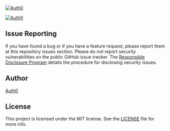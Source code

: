 [![Auth0](https://i.cloudup.com/1vaSVATKTL.png)](http://auth0.com)

[![Auth0](https://i.cloudup.com/96_mBoUpcq.png)](http://auth0.com)

## Issue Reporting

If you have found a bug or if you have a feature request, please report them at this repository issues section. Please do not report security vulnerabilities on the public GitHub issue tracker. The [Responsible Disclosure Program](https://auth0.com/whitehat) details the procedure for disclosing security issues.

## Author

[Auth0](auth0.com)

## License

This project is licensed under the MIT license. See the [LICENSE](LICENSE.txt) file for more info.
